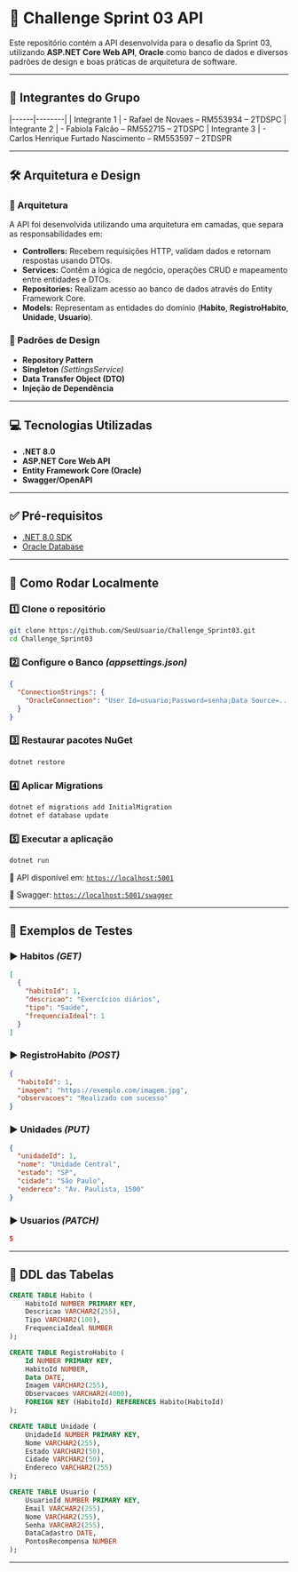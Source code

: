 # 🚀 Challenge Sprint 03 API

Este repositório contém a API desenvolvida para o desafio da Sprint 03, utilizando **ASP.NET Core Web API**, **Oracle** como banco de dados e diversos padrões de design e boas práticas de arquitetura de software.

---

## 👥 Integrantes do Grupo

|------|--------|
| Integrante 1 | - Rafael de Novaes – RM553934 – 2TDSPC
| Integrante 2 | - Fabiola Falcão – RM552715 – 2TDSPC
| Integrante 3 | - Carlos Henrique Furtado Nascimento – RM553597 – 2TDSPR


---

## 🛠️ Arquitetura e Design

### 🔗 Arquitetura

A API foi desenvolvida utilizando uma arquitetura em camadas, que separa as responsabilidades em:

- **Controllers:** Recebem requisições HTTP, validam dados e retornam respostas usando DTOs.
- **Services:** Contêm a lógica de negócio, operações CRUD e mapeamento entre entidades e DTOs.
- **Repositories:** Realizam acesso ao banco de dados através do Entity Framework Core.
- **Models:** Representam as entidades do domínio (**Habito**, **RegistroHabito**, **Unidade**, **Usuario**).

### 📐 Padrões de Design

- **Repository Pattern**
- **Singleton** *(SettingsService)*
- **Data Transfer Object (DTO)**
- **Injeção de Dependência**

---

## 💻 Tecnologias Utilizadas

- **.NET 8.0**
- **ASP.NET Core Web API**
- **Entity Framework Core (Oracle)**
- **Swagger/OpenAPI**

---

## ✅ Pré-requisitos

- [.NET 8.0 SDK](https://dotnet.microsoft.com/download/dotnet/8.0)
- [Oracle Database](https://www.oracle.com/database/)

---

## 🚦 Como Rodar Localmente

### 1️⃣ Clone o repositório

```bash
git clone https://github.com/SeuUsuario/Challenge_Sprint03.git
cd Challenge_Sprint03
```

### 2️⃣ Configure o Banco *(appsettings.json)*

```json
{
  "ConnectionStrings": {
    "OracleConnection": "User Id=usuario;Password=senha;Data Source=..."
  }
}
```

### 3️⃣ Restaurar pacotes NuGet

```bash
dotnet restore
```

### 4️⃣ Aplicar Migrations

```bash
dotnet ef migrations add InitialMigration
dotnet ef database update
```

### 5️⃣ Executar a aplicação

```bash
dotnet run
```

🔗 API disponível em: [`https://localhost:5001`](https://localhost:5001)

📘 Swagger: [`https://localhost:5001/swagger`](https://localhost:5001/swagger)

---

## 📌 Exemplos de Testes

### ▶️ Habitos *(GET)*

```json
[
  {
    "habitoId": 1,
    "descricao": "Exercícios diários",
    "tipo": "Saúde",
    "frequenciaIdeal": 1
  }
]
```

### ▶️ RegistroHabito *(POST)*

```json
{
  "habitoId": 1,
  "imagem": "https://exemplo.com/imagem.jpg",
  "observacoes": "Realizado com sucesso"
}
```

### ▶️ Unidades *(PUT)*

```json
{
  "unidadeId": 1,
  "nome": "Unidade Central",
  "estado": "SP",
  "cidade": "São Paulo",
  "endereco": "Av. Paulista, 1500"
}
```

### ▶️ Usuarios *(PATCH)*

```json
5
```

---

## 📁 DDL das Tabelas

```sql
CREATE TABLE Habito (
    HabitoId NUMBER PRIMARY KEY,
    Descricao VARCHAR2(255),
    Tipo VARCHAR2(100),
    FrequenciaIdeal NUMBER
);

CREATE TABLE RegistroHabito (
    Id NUMBER PRIMARY KEY,
    HabitoId NUMBER,
    Data DATE,
    Imagem VARCHAR2(255),
    Observacoes VARCHAR2(4000),
    FOREIGN KEY (HabitoId) REFERENCES Habito(HabitoId)
);

CREATE TABLE Unidade (
    UnidadeId NUMBER PRIMARY KEY,
    Nome VARCHAR2(255),
    Estado VARCHAR2(50),
    Cidade VARCHAR2(50),
    Endereco VARCHAR2(255)
);

CREATE TABLE Usuario (
    UsuarioId NUMBER PRIMARY KEY,
    Email VARCHAR2(255),
    Nome VARCHAR2(255),
    Senha VARCHAR2(255),
    DataCadastro DATE,
    PontosRecompensa NUMBER
);
```

---


